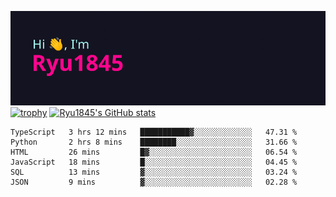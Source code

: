 ![Hi, I'm Ryu1845](https://github.com/Ryu1845/Ryu1845/blob/main/header.png)
[![trophy](https://github-profile-trophy.vercel.app/?username=ryo-ma&theme=radical&column=10)](https://github.com/ryo-ma/github-profile-trophy)
[![Ryu1845's GitHub stats](https://github-readme-stats.vercel.app/api?username=Ryu1845&theme=radical&show_icons=true)](https://github.com/anuraghazra/github-readme-stats)
<!--START_SECTION:waka-->

```text
TypeScript   3 hrs 12 mins   ███████████▓░░░░░░░░░░░░░   47.31 %
Python       2 hrs 8 mins    ████████░░░░░░░░░░░░░░░░░   31.66 %
HTML         26 mins         █▓░░░░░░░░░░░░░░░░░░░░░░░   06.54 %
JavaScript   18 mins         █░░░░░░░░░░░░░░░░░░░░░░░░   04.45 %
SQL          13 mins         ▓░░░░░░░░░░░░░░░░░░░░░░░░   03.24 %
JSON         9 mins          ▓░░░░░░░░░░░░░░░░░░░░░░░░   02.28 %
```

<!--END_SECTION:waka-->

<!--
**Ryu1845/Ryu1845** is a ✨ _special_ ✨ repository because its `README.md` (this file) appears on your GitHub profile.

Here are some ideas to get you started:

- 🔭 I’m currently working on ...
- 🌱 I’m currently learning ...
- 👯 I’m looking to collaborate on ...
- 🤔 I’m looking for help with ...
- 💬 Ask me about ...
- 📫 How to reach me: ...
- 😄 Pronouns: ...
- ⚡ Fun fact: ...
-->

